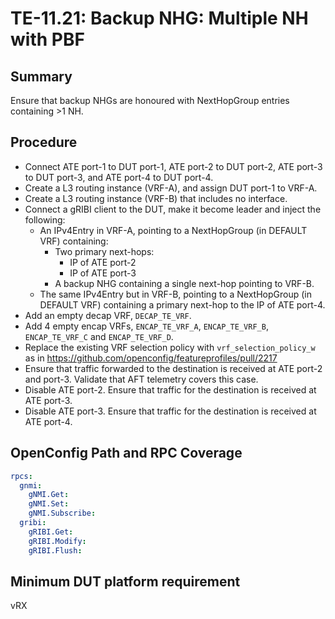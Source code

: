 # TE-11.21: Backup NHG: Multiple NH with PBF

## Summary

Ensure that backup NHGs are honoured with NextHopGroup entries containing >1 NH.

## Procedure

*   Connect ATE port-1 to DUT port-1, ATE port-2 to DUT port-2, ATE port-3 to
    DUT port-3, and ATE port-4 to DUT port-4.
*   Create a L3 routing instance (VRF-A), and assign DUT port-1 to VRF-A.
*   Create a L3 routing instance (VRF-B) that includes no interface.
*   Connect a gRIBI client to the DUT, make it become leader and inject the
    following:
    *   An IPv4Entry in VRF-A, pointing to a NextHopGroup (in DEFAULT VRF)
        containing:
        *   Two primary next-hops:
            *   IP of ATE port-2
            *   IP of ATE port-3
        *   A backup NHG containing a single next-hop pointing to VRF-B.
    *   The same IPv4Entry but in VRF-B, pointing to a NextHopGroup (in DEFAULT
        VRF) containing a primary next-hop to the IP of ATE port-4.
*   Add an empty decap VRF, `DECAP_TE_VRF`.
*   Add 4 empty encap VRFs, `ENCAP_TE_VRF_A`, `ENCAP_TE_VRF_B`, `ENCAP_TE_VRF_C`
    and `ENCAP_TE_VRF_D`.
*   Replace the existing VRF selection policy with `vrf_selection_policy_w` as
    in <https://github.com/openconfig/featureprofiles/pull/2217>
*   Ensure that traffic forwarded to the destination is received at ATE port-2
    and port-3. Validate that AFT telemetry covers this case.
*   Disable ATE port-2. Ensure that traffic for the destination is received at
    ATE port-3.
*   Disable ATE port-3. Ensure that traffic for the destination is received at
    ATE port-4.

## OpenConfig Path and RPC Coverage
```yaml
rpcs:
  gnmi:
    gNMI.Get:
    gNMI.Set:
    gNMI.Subscribe:
  gribi:
    gRIBI.Get:
    gRIBI.Modify:
    gRIBI.Flush:
```

## Minimum DUT platform requirement

vRX
